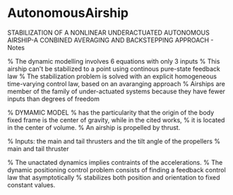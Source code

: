 # AutonomousAirship

STABILIZATION OF A NONLINEAR UNDERACTUATED AUTONOMOUS AIRSHIP-A CONBINED AVERAGING AND BACKSTEPPING APPROACH - Notes

% The dynamic modelling involves 6 equations with only 3 inputs
% This airship can't be stabilized to a point using continous pure-state feedback law
% The stabilization problem is solved with an explicit homogeneous time-varying control law, based on an avaranging approach
% Airships are member of the family of under-actuated systems because they have fewer inputs than degrees of freedom

% DYMAMIC MODEL
% has the particularity that the origin of the body fixed frame is the center of gravity, while in the cited works,
% it is located in the center of volume.
% An airship is propelled by thrust.

% Inputs: the main and tail thrusters and the tilt angle of the propellers
% main and tail thruster 

% The unactated dynamics implies contraints of the accelerations.
% The dynamic positioning control problem consists of finding a feedback control law that asymptotically
% stabilizes both position and orientation to fixed constant values. 

